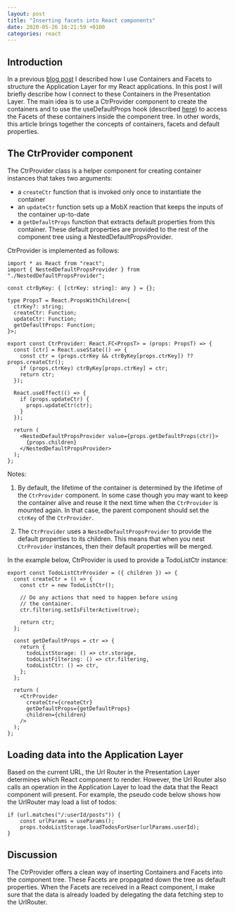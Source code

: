 ```yaml
---
layout: post
title: "Inserting facets into React components"
date: 2020-05-26 16:21:59 +0100
categories: react
---
```


## Introduction

In a previous [blog post](https://mnieber.github.io/react/2019/11/27/facet-based-development.html) I described how
I use Containers and Facets to structure the Application Layer for my React applications. In this post I will briefly
describe how I connect to these Containers in the Presentation Layer. The main idea is to use a CtrProvider component to create the containers and to use the useDefaultProps hook (described [here](https://mnieber.github.io/react/typescript/2020/05/23/using-default-properties-in-react.html)) to
access the Facets of these containers inside the component tree. In other words, this article brings together the
concepts of containers, facets and default properties.

## The CtrProvider component

The CtrProvider class is a helper component for creating container instances that takes two arguments:

- a `createCtr` function that is invoked only once to instantiate the container
- an `updateCtr` function sets up a MobX reaction that keeps the inputs of the container up-to-date
- a `getDefaultProps` function that extracts default properties from this container. These default properties are provided
  to the rest of the component tree using a NestedDefaultPropsProvider.

CtrProvider is implemented as follows:

```
import * as React from "react";
import { NestedDefaultPropsProvider } from "./NestedDefaultPropsProvider";

const ctrByKey: { [ctrKey: string]: any } = {};

type PropsT = React.PropsWithChildren<{
  ctrKey?: string;
  createCtr: Function;
  updateCtr: Function;
  getDefaultProps: Function;
}>;

export const CtrProvider: React.FC<PropsT> = (props: PropsT) => {
  const [ctr] = React.useState(() => {
    const ctr = (props.ctrKey && ctrByKey[props.ctrKey]) ?? props.createCtr();
    if (props.ctrKey) ctrByKey[props.ctrKey] = ctr;
    return ctr;
  });

  React.useEffect(() => {
    if (props.updateCtr) {
      props.updateCtr(ctr);
    }
  });

  return (
    <NestedDefaultPropsProvider value={props.getDefaultProps(ctr)}>
      {props.children}
    </NestedDefaultPropsProvider>
  );
};
```

Notes:

1.  By default, the lifetime of the container is determined by the lifetime of the `CtrProvider` component.
    In some case though you may want to keep the container alive and reuse it the next time when the `CtrProvider` is
    mounted again. In that case, the parent component should set the `ctrKey` of the `CtrProvider`.

2.  The `CtrProvider` uses a `NestedDefaultPropsProvider` to provide the default properties to its children. This means
    that when you nest `CtrProvider` instances, then their default properties will be merged.

In the example below, CtrProvider is used to provide a TodoListCtr instance:

```
export const TodoListCtrProvider = ({ children }) => {
  const createCtr = () => {
    const ctr = new TodoListCtr();

    // Do any actions that need to happen before using
    // the container.
    ctr.filtering.setIsFilterActive(true);

    return ctr;
  };

  const getDefaultProps = ctr => {
    return {
      todoListStorage: () => ctr.storage,
      todoListFiltering: () => ctr.filtering,
      todoListCtr: () => ctr,
    };
  };

  return (
    <CtrProvider
      createCtr={createCtr}
      getDefaultProps={getDefaultProps}
      children={children}
    />
  );
};

```

## Loading data into the Application Layer

Based on the current URL, the Url Router in the Presentation Layer determines which React component to render. However, the
Url Router also calls an operation in the Application Layer to load the data that the React component will present. For
example, the pseudo code below shows how the UrlRouter may load a list of todos:

```
if (url.matches("/:userId/posts")) {
    const urlParams = useParams();
    props.todoListStorage.loadTodosForUser(urlParams.userId);
}
```

## Discussion

The CtrProvider offers a clean way of inserting Containers and Facets into the component tree. These Facets are propagated down
the tree as default properties. When the Facets are received in a React component, I make sure that the data is already loaded by delegating the data fetching step to the UrlRouter.
